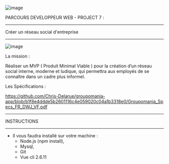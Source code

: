 
![image](https://user-images.githubusercontent.com/73162047/148680206-712e5b56-5b93-4ad8-9bc1-e73331cede0f.png)



PARCOURS DEVELOPPEUR WEB - PROJECT 7 :

_________________________________________

Créer un  réseau social d'entreprise 

_________________________________________

![image](https://user-images.githubusercontent.com/73162047/148641641-072d3c6b-a574-430f-b18f-a6ffef40eac6.png)


La mission :

Réaliser un MVP ( Produit Minimal Viable ) pour la création d’un réseau social interne, moderne et ludique, qui permettra aux employés de se connaître dans un cadre plus informel.

Les Spécifications :

https://github.com/Chris-Delarue/groupomania-app/blob/b1f8e4ddde5b2601116c4e059020c04a1b3318e0/Groupomania_Specs_FR_DWJ_VF.pdf

__________________________________________

INSTRUCTIONS
__________________________________________


* Il vous faudra installé sur votre machine :
  * Node.js (npm install),
  * Mysql,
  * Git
  * Vue cli 2.6.11
	









